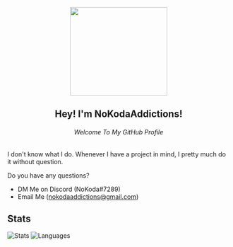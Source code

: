 <p align="center">
  <img src="https://drive.google.com/uc?export=view&id=11xXk5fVuL5aLEnecYSsUqLiAwwh_G0JR" width="220" height="200">
  <h2 align="center">Hey! I'm NoKodaAddictions!</h2>
  <h6 align="center">Welcome To My GitHub Profile</h6>
</p>

I don't know what I do. Whenever I have a project in mind, I pretty much do it without question.

Do you have any questions?

- DM Me on Discord (NoKoda#7289)
- Email Me (nokodaaddictions@gmail.com)

## Stats

![Stats](https://github-readme-stats.vercel.app/api?username=nokodaaddictions&text_color=b5a642&bg_color=12161a&hide_border=true&title_color=b5a642)
![Languages](https://github-readme-stats.vercel.app/api/top-langs/?username=nokodaaddictions&text_color=b5a642&bg_color=12161a&hide_border=true&title_color=b5a642)

